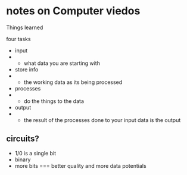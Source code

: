 # notes on Computer viedos

Things learned

four tasks
- input
- - what data you are starting with
- store info
- - the working data as its being processed 
- processes 
- - do the things to the data
- output
- - the result of the processes done to your input data is the output

## circuits?

-  1/0 is a single bit
- binary
- more bits === better quality and more data potentials


